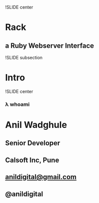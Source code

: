 !SLIDE center

# Rack 
## a Ruby Webserver Interface ##

!SLIDE subsection
# Intro

!SLIDE center
### λ whoami ###

# Anil Wadghule #
## Senior Developer ##
## Calsoft Inc, Pune ##
## anildigital@gmail.com ##
## @anildigital ##
